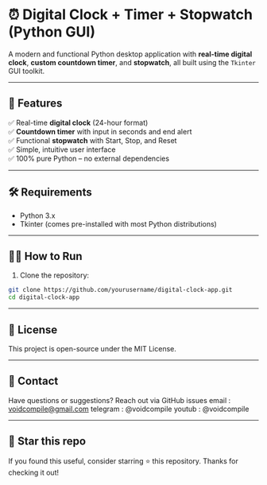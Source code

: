 # ⏰ Digital Clock + Timer + Stopwatch (Python GUI)

A modern and functional Python desktop application with **real-time digital clock**, **custom countdown timer**, and **stopwatch**, all built using the `Tkinter` GUI toolkit.

---

## 🚀 Features

✅ Real-time **digital clock** (24-hour format)  
✅ **Countdown timer** with input in seconds and end alert  
✅ Functional **stopwatch** with Start, Stop, and Reset  
✅ Simple, intuitive user interface  
✅ 100% pure Python – no external dependencies

---

## 🛠 Requirements

- Python 3.x  
- Tkinter (comes pre-installed with most Python distributions)

---

## 🧑‍💻 How to Run

1. Clone the repository:

```bash
git clone https://github.com/yourusername/digital-clock-app.git
cd digital-clock-app
```

---

## 📝 License

This project is open-source under the MIT License.

---

## 💬 Contact
Have questions or suggestions?
Reach out via GitHub issues 
email : voidcompile@gmail.com
telegram : @voidcompile
youtub : @voidcompile

---

## 🌟 Star this repo

If you found this useful, consider starring ⭐ this repository.
Thanks for checking it out!

